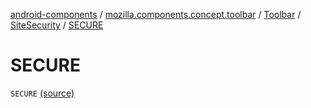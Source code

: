 [android-components](../../../index.md) / [mozilla.components.concept.toolbar](../../index.md) / [Toolbar](../index.md) / [SiteSecurity](index.md) / [SECURE](./-s-e-c-u-r-e.md)

# SECURE

`SECURE` [(source)](https://github.com/mozilla-mobile/android-components/blob/master/components/concept/toolbar/src/main/java/mozilla/components/concept/toolbar/Toolbar.kt#L352)